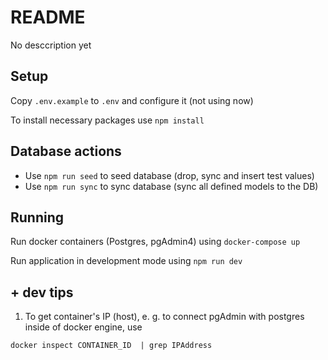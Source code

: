 # README

No desccription yet

## Setup

Copy `.env.example` to `.env` and configure it (not using now)

To install necessary packages use `npm install`

## Database actions

- Use `npm run seed` to seed database (drop, sync and insert test values)
- Use `npm run sync` to sync database (sync all defined models to the DB)

## Running

Run docker containers (Postgres, pgAdmin4) using `docker-compose up`

Run application in development mode using `npm run dev`

## + dev tips

1. To get container's IP (host), e. g. to connect pgAdmin with postgres inside of docker engine, use

`docker inspect CONTAINER_ID  | grep IPAddress`
